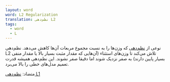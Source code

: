 ```yaml
---
layout: word
word: L2 Regularization
translation: نظم‌دهی L2
tags:
  - word
  - L
---
```

نوعی از [نظم‌دهی](/R/regularization) که وزن‌ها را به نسبت مجموع مربعات آن‌ها کاهش می‌دهد. نظم‌دهی ‌L2 تلاش می‌کند تا وزن‌های استثناء (آن‌هایی که مقدار مثبت بسیار بالا یا مقدار منفی بسیار پایین دارند) به صفر نزدیک شوند اما دقیقا صفر نشوند. این نظم‌دهی همیشه قدرت تعمیم مدل‌های خطی را بالا می‌برد.

متضاد: [نظم‌دهی ‌L1](/L/l1_regularization)